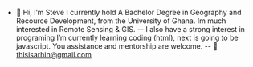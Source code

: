 - 👋 Hi, I’m Steve
I currently hold A Bachelor Degree in Geography and Recource Development, from the University of Ghana.
Im much interested in Remote Sensing & GIS.
--
I also have a strong interest in programing
I’m currently learning coding (html), next is going to be javascript.
You assistance and mentorship are welcome.
--
📧 thisisarhin@gmail.com


<!---
a-rhin/a-rhin is a ✨ special ✨ repository because its `README.md` (this file) appears on your GitHub profile.
You can click the Preview link to take a look at your changes.
--->
